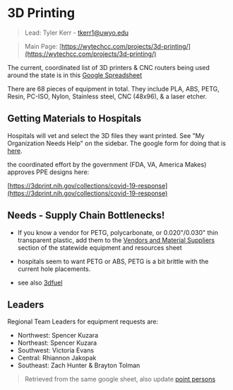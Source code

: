 # 3D Printing

> Lead: Tyler Kerr - [tkerr1@uwyo.edu](mailto:tkerr1@uwyo.edu)

> Main Page: [https://wytechcc.com/projects/3d-printing/](https://wytechcc.com/projects/3d-printing/)

The current, coordinated list of 3D printers & CNC routers being
used around the state is in this [Google Spreadsheet](https://docs.google.com/spreadsheets/d/18XFfVQ6zzTczFEgAISl7-t_jBeOvYMFAfBuuKGrW6yU/edit?ts=5e84028d#gid=0)

There are 68 pieces of equipment in total. They include PLA, ABS, PETG, Resin, PC-ISO, Nylon, Stainless steel, CNC (48x96), & a laser etcher.

## Getting Materials to Hospitals

Hospitals will vet and select the 3D files they want printed. See "My Organization Needs Help" on the sidebar. The google form for doing that is [here](https://docs.google.com/forms/d/e/1FAIpQLScHdd5w5zCr35c99aNIKwiBEvNFNuNkJJcgQCCIdYEK9lX0mQ/viewform).

the coordinated effort by the government (FDA, VA, America Makes) approves PPE designs here:

[https://3dprint.nih.gov/collections/covid-19-response](https://3dprint.nih.gov/collections/covid-19-response)

## Needs - Supply Chain Bottlenecks!
* If you know a vendor for PETG, polycarbonate, or 0.020"/0.030" thin transparent plastic, add them to the [Vendors and Material Suppliers](https://docs.google.com/spreadsheets/d/18XFfVQ6zzTczFEgAISl7-t_jBeOvYMFAfBuuKGrW6yU/edit#gid=751659476) section of the statewide equipment and resources sheet
* hospitals seem to want PETG or ABS, PETG is a bit brittle with the current hole placements.

* see also [3dfuel](https://www.3dfuel.com/pages/covid-19-corona-virus-resources-in-3d-printing)
## Leaders

Regional Team Leaders for equipment requests are:

* Northwest: Spencer Kuzara
* Northeast: Spencer Kuzara
* Southwest: Victoria Evans
* Central: Rhiannon Jakopak
* Southeast: Zach Hunter & Brayton Tolman

> Retrieved from the same google sheet, also update [point persons](../teams.md)
